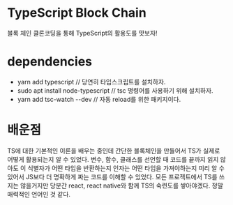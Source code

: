 # TypeScript Block Chain

블록 체인 클론코딩을 통해 TypeScript의 활용도를 맛보자!

# dependencies

- yarn add typescript // 당연히 타입스크립트를 설치하자.
- sudo apt install node-typescript // tsc 명령어를 사용하기 위해 설치하자.
- yarn add tsc-watch --dev // 자동 reload를 위한 패키지이다.

# 배운점

TS에 대한 기본적인 이론을 배우는 중인데 간단한 블록체인을 만들어서 TS가 실제로 어떻게 활용되는지 알 수 있었다. 변수, 함수, 클래스를 선언할 때 코드를 끝까지 읽지 않아도 이 식별자가 어떤 타입을 반환하는지 인자는 어떤 타입을 가져야하는지 미리 알 수 있어서 JS보다 더 명확하게 짜는 코드를 이해할 수 있었다.
모든 프로젝트에서 TS를 쓰지는 않을거지만 당분간 react, react native와 함께 TS의 숙련도를 쌓아야겠다. 정말 매력적인 언어인 것 같다.
